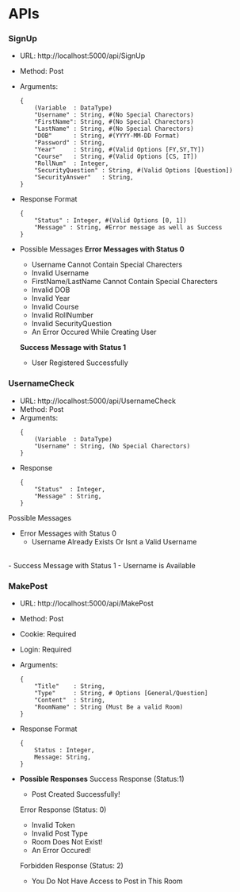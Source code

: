 # APIs

### SignUp
- URL: http://localhost:5000/api/SignUp
- Method: Post
- Arguments:
    ```
    {   
        (Variable  : DataType)
        "Username" : String, #(No Special Charectors)
        "FirstName": String, #(No Special Charectors)
        "LastName" : String, #(No Special Charectors)
        "DOB"      : String, #(YYYY-MM-DD Format)
        "Password" : String, 
        "Year"     : String, #(Valid Options [FY,SY,TY]) 
        "Course"   : String, #(Valid Options [CS, IT])
        "RollNum"  : Integer,
        "SecurityQuestion" : String, #(Valid Options [Question])
        "SecurityAnswer"   : String,
    }
- Response Format
    ```
    {
        "Status" : Integer, #(Valid Options [0, 1])
        "Message" : String, #Error message as well as Success
    }
- Possible Messages
    **Error Messages with Status 0**
    - Username Cannot Contain Special Charecters
    - Invalid Username
    - FirstName/LastName Cannot Contain Special Charecters
    - Invalid DOB
    - Invalid Year
    - Invalid Course
    - Invalid RollNumber
    - Invalid SecurityQuestion
    - An Error Occured While Creating User

    **Success Message with Status 1**
    - User Registered Successfully 

### UsernameCheck
- URL: http://localhost:5000/api/UsernameCheck
- Method: Post
- Arguments:
    ```
    {   
        (Variable  : DataType)
        "Username" : String, (No Special Charectors)
    }
- Response
    ```
    {
        "Status"  : Integer,
        "Message" : String,
    }
Possible Messages
- Error Messages with Status 0
    - Username Already Exists Or Isnt a Valid Username
<br>
- Success Message with Status 1
    - Username is Available

### MakePost
- URL: http://localhost:5000/api/MakePost
- Method: Post
- Cookie: Required
- Login: Required 
- Arguments:
    ```
    {
        "Title"    : String,
        "Type"     : String, # Options [General/Question]
        "Content"  : String,
        "RoomName" : String (Must Be a valid Room)
    }

- Response Format
    ```
    {
        Status : Integer,
        Message: String,
    }

- **Possible Responses**
    Success Response (Status:1)
    - Post Created Successfully!

    Error Response (Status: 0)
    - Invalid Token
    - Invalid Post Type
    - Room Does Not Exist!
    - An Error Occured!

    Forbidden Response (Status: 2)
    - You Do Not Have Access to Post in This Room